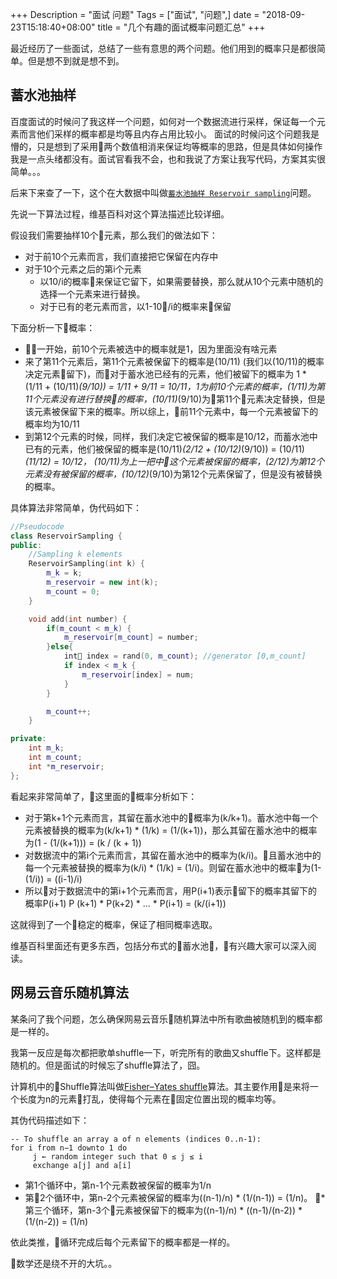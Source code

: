 +++
Description = "面试 问题"
Tags = ["面试", "问题",]
date = "2018-09-23T15:18:40+08:00"
title = "几个有趣的面试概率问题汇总"
+++


最近经历了一些面试，总结了一些有意思的两个问题。他们用到的概率只是都很简单。但是想不到就是想不到。

<!--more-->
## 蓄水池抽样

百度面试的时候问了我这样一个问题，如何对一个数据流进行采样，保证每一个元素而言他们采样的概率都是均等且内存占用比较小。
面试的时候问这个问题我是懵的，只是想到了采用两个数值相消来保证均等概率的思路，但是具体如何操作我是一点头绪都没有。面试官看我不会，也和我说了方案让我写代码，方案其实很简单。。。

后来下来查了一下，这个在大数据中叫做[`蓄水池抽样 Reservoir sampling`](https://en.wikipedia.org/wiki/Reservoir_sampling)问题。

先说一下算法过程，维基百科对这个算法描述比较详细。

假设我们需要抽样10个元素，那么我们的做法如下：

* 对于前10个元素而言，我们直接把它保留在内存中
* 对于10个元素之后的第i个元素
    + 以10/i的概率来保证它留下，如果需要替换，那么就从10个元素中随机的选择一个元素来进行替换。
    + 对于已有的老元素而言，以1-10/i的概率来保留

下面分析一下概率：

* 一开始，前10个元素被选中的概率就是1，因为里面没有啥元素
* 来了第11个元素后，第11个元素被保留下的概率是(10/11) (我们以(10/11)的概率决定元素留下)，而对于蓄水池已经有的元素，他们被留下的概率为 1 * (1/11 + (10/11)*(9/10)) = 1/11 + 9/11 = 10/11，1为前10个元素的概率，(1/11)为第11个元素没有进行替换的概率，(10/11)*(9/10)为第11个元素决定替换，但是该元素被保留下来的概率。所以综上，前11个元素中，每一个元素被留下的概率均为10/11
* 到第12个元素的时候，同样，我们决定它被保留的概率是10/12，而蓄水池中已有的元素，他们被保留的概率是(10/11)*(2/12 + (10/12)*(9/10)) = (10/11)*(11/12) = 10/12， (10/11)为上一把中这个元素被保留的概率，(2/12)为第12个元素没有被保留的概率，(10/12)*(9/10)为第12个元素保留了，但是没有被替换的概率。

具体算法非常简单，伪代码如下：
```C++
//Pseudocode
class ReservoirSampling {
public:
    //Sampling k elements
    ReservoirSampling(int k) {
        m_k = k;
        m_reservoir = new int(k);
        m_count = 0;
    }

    void add(int number) {
        if(m_count < m_k) {
            m_reservoir[m_count] = number;
        }else{
            int index = rand(0, m_count); //generator [0,m_count]
            if index < m_k {
                m_reservoir[index] = num;
            }
        }

        m_count++;
    }

private:
    int m_k;
    int m_count;
    int *m_reservoir;
};
```

看起来非常简单了，这里面的概率分析如下：

* 对于第k+1个元素而言，其留在蓄水池中的概率为(k/k+1)。蓄水池中每一个元素被替换的概率为(k/k+1) * (1/k) = (1/(k+1))，那么其留在蓄水池中的概率为(1 - (1/(k+1))) = (k / (k + 1))
* 对数据流中的第i个元素而言，其留在蓄水池中的概率为(k/i)。且蓄水池中的每一个元素被替换的概率为(k/i) * (1/k) = (1/i)。则留在蓄水池中的概率为(1-(1/i)) = ((i-1)/i)
* 所以对于数据流中的第i+1个元素而言，用P(i+1)表示留下的概率其留下的概率P(i+1) P (k+1) * P(k+2) * ... * P(i+1) = (k/(i+1))

这就得到了一个稳定的概率，保证了相同概率选取。

维基百科里面还有更多东西，包括分布式的蓄水池，有兴趣大家可以深入阅读。

## 网易云音乐随机算法
某条问了我个问题，怎么确保网易云音乐随机算法中所有歌曲被随机到的概率都是一样的。

我第一反应是每次都把歌单shuffle一下，听完所有的歌曲又shuffle下。这样都是随机的。但是面试的时候忘了shuffle算法了，囧。

计算机中的Shuffle算法叫做[Fisher–Yates shuffle](https://en.wikipedia.org/wiki/Fisher%E2%80%93Yates_shuffle)算法。其主要作用是来将一个长度为n的元素打乱，使得每个元素在固定位置出现的概率均等。

其伪代码描述如下：
```
-- To shuffle an array a of n elements (indices 0..n-1):  
for i from n−1 downto 1 do  
     j ← random integer such that 0 ≤ j ≤ i  
     exchange a[j] and a[i]  

```


* 第1个循环中，第n-1个元素数被保留的概率为1/n
* 第2个循环中，第n-2个元素被保留的概率为((n-1)/n) * (1/(n-1)) = (1/n)。
* 第三个循环，第n-3个元素被保留下的概率为((n-1)/n) * ((n-1)/(n-2)) * (1/(n-2)) = (1/n)

依此类推，循环完成后每个元素留下的概率都是一样的。

数学还是绕不开的大坑。。